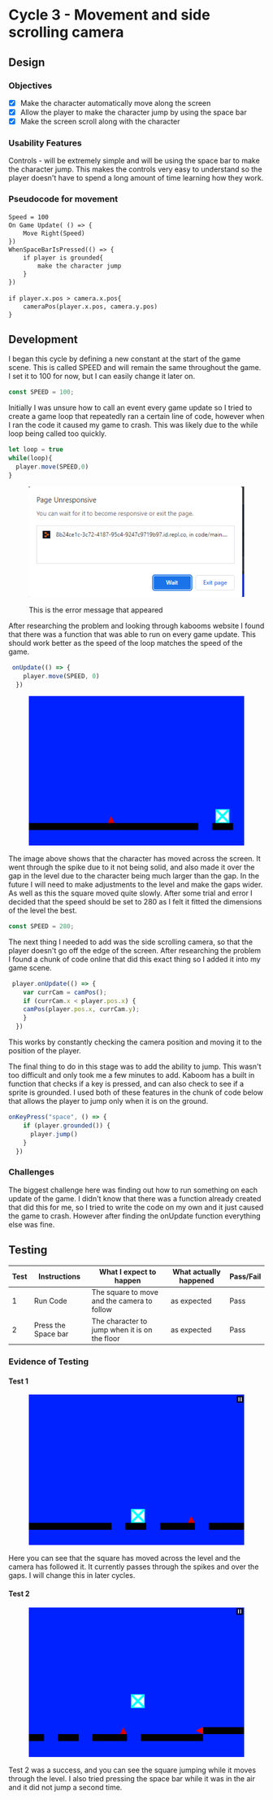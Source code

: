 # Cycle 3 - Movement and side scrolling camera

## Design

### Objectives

* [x] Make the character automatically move along the screen
* [x] Allow the player to make the character jump by using the space bar
* [x] Make the screen scroll along with the character

### Usability Features

Controls - will be extremely simple and will be using the space bar to make the character jump. This makes the controls very easy to understand so the player doesn't have to spend a long amount of time learning how they work.

### Pseudocode for movement

```
Speed = 100
On Game Update( () => { 
    Move Right(Speed)
}) 
WhenSpaceBarIsPressed(() => {
    if player is grounded{
        make the character jump
    }
})

if player.x.pos > camera.x.pos{
    cameraPos(player.x.pos, camera.y.pos) 
}
```

## Development

I began this cycle by defining a new constant at the start of the game scene. This is called SPEED and will remain the same throughout the game. I set it to 100 for now, but I can easily change it later on.

```javascript
const SPEED = 100;
```

Initially I was unsure how to call an event every game update so I tried to create a game loop that repeatedly ran a certain line of code, however when I ran the code it caused my game to crash. This was likely due to the while loop being called too quickly.

```javascript
let loop = true
while(loop){
  player.move(SPEED,0)
}
```

<figure><img src="../.gitbook/assets/image (27).png" alt=""><figcaption><p>This is the error message that appeared</p></figcaption></figure>

After researching the problem and looking through kabooms website I found that there was a function that was able to run on every game update. This should work better as the speed of the loop matches the speed of the game.

```javascript
 onUpdate(() => {
    player.move(SPEED, 0)
  })
```

<figure><img src="../.gitbook/assets/image (2) (4).png" alt=""><figcaption></figcaption></figure>

The image above shows that the character has moved across the screen. It went through the spike due to it not being solid, and also made it over the gap in the level due to the character being much larger than the gap. In the future I will need to make adjustments to the level and make the gaps wider. As well as this the square moved quite slowly. After some trial and error I decided that the speed should be set to 280 as I felt it fitted the dimensions of the level the best.

```javascript
const SPEED = 280;
```

The next thing I needed to add was the side scrolling camera, so that the player doesn't go off the edge of the screen. After researching the problem I found a chunk of code online that did this exact thing so I added it into my game scene.

```javascript
 player.onUpdate(() => {
    var currCam = camPos();
    if (currCam.x < player.pos.x) {
    camPos(player.pos.x, currCam.y);
    }
  })
```

This works by constantly checking the camera position and moving it to the position of the player.

The final thing to do in this stage was to add the ability to jump. This wasn't too difficult and only took me a few minutes to add. Kaboom has a built in function that checks if a key is pressed, and can also check to see if a sprite is grounded. I used both of these features in the chunk of code below that allows the player to jump only when it is on the ground.

```javascript
onKeyPress("space", () => {
    if (player.grounded()) {
      player.jump()
    }
  })
```

### Challenges

The biggest challenge here was finding out how to run something on each update of the game. I didn't know that there was a function already created that did this for me, so I tried to write the code on my own and it just caused the game to crash. However after finding the onUpdate function everything else was fine.

## Testing

| Test | Instructions        | What I expect to happen                        | What actually happened | Pass/Fail |
| ---- | ------------------- | ---------------------------------------------- | ---------------------- | --------- |
| 1    | Run Code            | The square to move and the camera to follow    | as expected            | Pass      |
| 2    | Press the Space bar | The character to jump when it is on the floor  | as expected            | Pass      |

### Evidence of Testing

#### Test 1

<figure><img src="../.gitbook/assets/image (15).png" alt=""><figcaption></figcaption></figure>

Here you can see that the square has moved across the level and the camera has followed it.  It currently passes through the spikes and over the gaps. I will change this in later cycles.

#### Test 2

<figure><img src="../.gitbook/assets/image (20).png" alt=""><figcaption></figcaption></figure>

Test 2 was a success, and you can see the square jumping while it moves through the level. I also tried pressing the space bar while it was in the air and it did not jump a second time.
